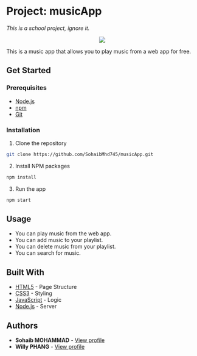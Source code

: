 # Project: musicApp
_This is a school project, ignore it._

<p align="center"><img src="https://i.ibb.co/W25yWPj/ESGI-badge3.png"></p>

This is a music app that allows you to play music from a web app for free.

## Get Started

### Prerequisites

- [Node.js](https://nodejs.org/en/)
- [npm](https://www.npmjs.com/)
- [Git](https://git-scm.com/)

### Installation

1. Clone the repository

```sh
git clone https://github.com/SohaibMhd745/musicApp.git
```

2. Install NPM packages

```sh
npm install
```

3. Run the app

```sh
npm start
```

## Usage

- You can play music from the web app.
- You can add music to your playlist.
- You can delete music from your playlist.
- You can search for music.

## Built With

- [HTML5](https://www.w3schools.com/html/) - Page Structure
- [CSS3](https://www.w3schools.com/css/) - Styling
- [JavaScript](https://www.w3schools.com/js/) - Logic
- [Node.js](https://nodejs.org/en/) - Server

## Authors

- **Sohaib MOHAMMAD** - [View profile](https://github.com/SohaibMhd745)
- **Willy PHANG** - [View profile](https://github.com/PHANGWilly)
